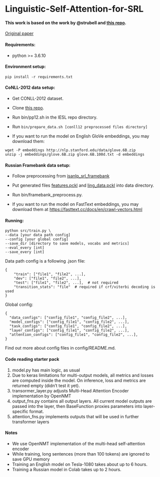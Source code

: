 # Linguistic-Self-Attention-for-SRL

#### This work is based on the work by @strubell and [this repo](https://github.com/strubell/LISA). 

[Original paper](https://arxiv.org/abs/1804.08199)

#### Requirements:

- python >= 3.6.10


#### Environment setup:

```
pip install -r requirements.txt
```

#### CoNLL-2012 data setup:

- Get CONLL-2012 dataset.

- Clone [this repo](https://github.com/iesl/conll2012-preprocess-parsing/tree/master/bin).

- Run bin/pp12.sh in the IESL repo directory.

- Run `bin/prepare_data.sh [conll12 preprocessed files directory]` 

- If you want to run the model on English GloVe embeddings, you may download them:
```
wget -P embeddings http://nlp.stanford.edu/data/glove.6B.zip
unzip -j embeddings/glove.6B.zip glove.6B.100d.txt -d embeddings
```

#### Russian Framebank data setup:

- Follow preprocessing from [isanlp_srl_framebank](https://github.com/IINemo/isanlp_srl_framebank/tree/master/src/training)

- Put generated files [features.pckl](https://github.com/IINemo/isanlp_srl_framebank/blob/d6e2af3c5015ac31070bce076835d4db1f7593ae/src/training/run_extract_features.py)
and [ling_data.pckl](https://github.com/IINemo/isanlp_srl_framebank/blob/ff0c7b5cf3303f290143d87d9c5f1af46abcf3e5/src/training/run_ling_parse.py)
into data directory.

- Run bin/framebank_preprocess.py.

- If you want to run the model on FastText embeddings, you may download them at 
https://fasttext.cc/docs/en/crawl-vectors.html

#### Running:

```
python src/train.py \
--data [your data path config]
--config [your global config]
--save_dir [directory to save models, vocabs and metrics]
--eval_every [int]
--save_every [int]
```

Data path config is a following .json file:
```
{
    "train": ["file1", "file2", ...],
    "dev": ["file1", "file2", ...],
    "test": ["file1", "file2", ...],  # not required
    "transition_stats": "file"  # required if crf/viterbi decoding is used
}
```

Global config:
```
{
  "data_configs": ["config_file1", "config_file2", ...],
  "model_configs": ["config_file1", "config_file2", ...],
  "task_configs": ["config_file1", "config_file2", ...],
  "layer_configs": ["config_file1", "config_file2", ...],
  "attention_configs": ["config_file1", "config_file2", ...],
}
```

Find out more about config files in config/README.md.

#### Code reading starter pack
1. model.py has main logic, as usual
2. Due to keras limitations for multi-output models, all metrics and
losses are computed inside the model.
On inference, loss and metrics are returned empty (didn’t test it yet).
3. transormer_layer.py adjusts Multi-Head Attention Encoder
implementation by OpenNMT
4. output_fns.py contains all output layers. All current model
outputs are passed into the layer, then BaseFunction proxies
parameters into layer-specific format.
5. attention_fns.py implements outputs that will be used in
further transformer layers

#### Notes

- We use OpenNMT implementation of the multi-head self-attention encoder
- While training, long sentences (more than 100 tokens) are ignored to save GPU memory
- Training an English model on Tesla-1080 takes about up to 6 hours.
- Training a Russian model in Colab takes up to 2 hours.
